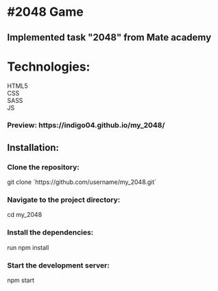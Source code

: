 <h1>#2048 Game</h1>
<h2>Implemented task "2048" from Mate academy</h2>
<h1>Technologies:</h1> 
HTML5</br>
CSS</br>
SASS</br>
JS</br>
<h3>Preview: https://indigo04.github.io/my_2048/</h3>
<h2>Installation:</h1>
<h3>Clone the repository:</h3>
<p>git clone `https://github.com/username/my_2048.git`</p>
<h3>Navigate to the project directory:</h3>
<p>cd my_2048</p>
<h3>Install the dependencies:</h3>
<p>run npm install</p>
<h3>Start the development server:</h3>
<p>npm start</p>

